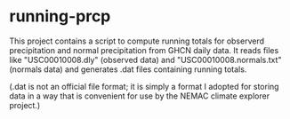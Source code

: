 running-prcp
============

This project contains a script to compute running totals for observerd
precipitation and normal precipitation from GHCN daily data.  It reads
files like "USC00010008.dly" (observed data) and
"USC00010008.normals.txt" (normals data) and generates .dat files
containing running totals.

(.dat is not an official file format; it is simply a format I adopted
for storing data in a way that is convenient for use by the NEMAC
climate explorer project.)
